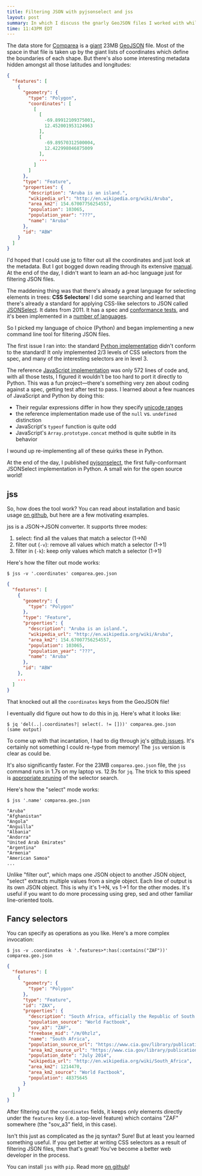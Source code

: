```yaml
---
title: Filtering JSON with pyjsonselect and jss
layout: post
summary: In which I discuss the gnarly GeoJSON files I worked with while developing Comparea, a Python port of a CSS-like spec for working with JSON files and a command-line tool I built to deal with the problem.
time: 11:43PM EDT
---
```


The data store for [Comparea](http://www.comparea.org/) is a
[giant](https://github.com/danvk/comparea/blob/master/comparea/static/data/comparea.geo.json)
23MB [GeoJSON](http://geojson.org/) file. Most of the space in that file is
taken up by the giant lists of coordinates which define the boundaries of each
shape. But there's also some interesting metadata hidden amongst all those
latitudes and longitudes:

```json
{
  "features": [
    {
      "geometry": {
        "type": "Polygon",
        "coordinates": [
          [
            [
              -69.89912109375001,
              12.452001953124963
            ],
            [
              -69.89570312500004,
              12.422998046875009
            ],
            ...
          ]
        ]
      },
      "type": "Feature",
      "properties": {
        "description": "Aruba is an island.",
        "wikipedia_url": "http://en.wikipedia.org/wiki/Aruba",
        "area_km2": 154.67007756254557,
        "population": 103065,
        "population_year": "???",
        "name": "Aruba"
      },
      "id": "ABW"
    }
  ]
}
```

I'd hoped that I could use [jq](http://stedolan.github.io/jq/) to filter out
all the coordinates and just look at the metadata. But I got bogged down
reading through its extensive [manual](http://stedolan.github.io/jq/manual/).
At the end of the day, I didn't want to learn an ad-hoc language just for
filtering JSON files.

The maddening thing was that there's already a great language for selecting
elements in trees: **CSS Selectors**! I did some searching and learned that there's
already a standard for applying CSS-like selectors to JSON called
[JSONSelect](http://jsonselect.org/#overview). It dates from 2011. It has a
spec and [conformance tests](https://github.com/lloyd/JSONSelectTests), and
it's been implemented in a [number of languages](http://jsonselect.org/#code).

So I picked my language of choice (Python) and began implementing a new command
line tool for filtering JSON files.

The first issue I ran into: the standard [Python
implementation](https://github.com/mwhooker/jsonselect) didn't conform to the
standard! It only implemented 2/3 levels of CSS selectors from the spec, and
many of the interesting selectors are in level 3.

The reference [JavaScript implementation](https://github.com/lloyd/JSONSelect/blob/master/src/jsonselect.js)
was only 572 lines of code and, with all those tests, I figured it wouldn't be
too hard to port it directly to Python. This was a fun project—there's
something very zen about coding against a spec, getting test after test to
pass. I learned about a few nuances of JavaScript and Python by doing this:

- Their regular expressions differ in how they specify [unicode
  ranges](http://stackoverflow.com/questions/3835917/how-do-i-specify-a-range-of-unicode-characters)
- the reference implementation made use of the `null` vs. `undefined`
  distinction
- JavaScript's `typeof` function is quite odd
- JavaScript's `Array.prototype.concat` method is quite subtle in its behavior

I wound up re-implementing all of these quirks these in Python.

At the end of the day, I published
[pyjsonselect](https://github.com/danvk/pyjsonselect/), the first
fully-conformant JSONSelect implementation in Python. A small win for the open
source world!

jss
---

So, how does the tool work? You can read about installation and basic usage [on
github](https://github.com/danvk/jss), but here are a few motivating examples.

jss is a JSON→JSON converter. It supports three modes:

1. select: find all the values that match a selector (1→N)
2. filter out (`-v`): remove all values which match a selector (1→1)
3. filter in (`-k`): keep only values which match a selector (1→1)

Here's how the filter out mode works:

```
$ jss -v '.coordinates' comparea.geo.json
```

```json
{
  "features": [
    {
      "geometry": {
        "type": "Polygon"
      },
      "type": "Feature",
      "properties": {
        "description": "Aruba is an island.",
        "wikipedia_url": "http://en.wikipedia.org/wiki/Aruba",
        "area_km2": 154.67007756254557,
        "population": 103065,
        "population_year": "???",
        "name": "Aruba"
      },
      "id": "ABW"
    },
    ...
  ]
}
```

That knocked out all the `coordinates` keys from the GeoJSON file!

I eventually did figure out how to do this in jq. Here's what it looks like:

```
$ jq 'del(..|.coordinates?| select(. != []))' comparea.geo.json
(same output)
```

To come up with that incantation, I had to dig through jq's [github
issues](https://github.com/stedolan/jq/issues/319). It's certainly not
something I could re-type from memory! The `jss` version is clear as could be.

It's also significantly faster. For the 23MB `comparea.geo.json` file, the
`jss` command runs in 1.7s on my laptop vs. 12.9s for `jq`. The trick to this
speed is [appropriate
pruning](http://stackoverflow.com/questions/26221309/preorder-traversal-using-python-generators-with-a-mechanism-to-ignore-subtrees)
of the selector search.


Here's how the "select" mode works:

```
$ jss '.name' comparea.geo.json
```

```
"Aruba"
"Afghanistan"
"Angola"
"Anguilla"
"Albania"
"Andorra"
"United Arab Emirates"
"Argentina"
"Armenia"
"American Samoa"
...
```

Unlike "filter out", which maps one JSON object to another JSON object,
"select" extracts multiple values from a single object. Each line of output is
its own JSON object. This is why it's 1→N, vs 1→1 for the other modes. It's
useful if you want to do more processing using grep, sed and other familiar
line-oriented tools.


Fancy selectors
---------------

You can specify as operations as you like. Here's a more complex invocation:

```
$ jss -v .coordinates -k '.features>*:has(:contains("ZAF"))' comparea.geo.json
```
```json
{
  "features": [
    {
      "geometry": {
        "type": "Polygon"
      },
      "type": "Feature",
      "id": "ZAX",
      "properties": {
        "description": "South Africa, officially the Republic of South Africa, is a country located at the southern tip of Africa. It has 2,798 kilometres of coastline that stretches along the South Atlantic and Indian oceans.",
        "population_source": "World Factbook",
        "sov_a3": "ZAF",
        "freebase_mid": "/m/0hzlz",
        "name": "South Africa",
        "population_source_url": "https://www.cia.gov/library/publications/the-world-factbook/fields/2119.html",
        "area_km2_source_url": "https://www.cia.gov/library/publications/the-world-factbook/fields/2147.html",
        "population_date": "July 2014",
        "wikipedia_url": "http://en.wikipedia.org/wiki/South_Africa",
        "area_km2": 1214470,
        "area_km2_source": "World Factbook",
        "population": 48375645
      }
    }
  ]
}
```

After filtering out the `coordinates` fields, it keeps only elements
directly under the `features` key (i.e. a top-level feature) which contains
"ZAF" somewhere (the "sov\_a3" field, in this case).

Isn't this just as complicated as the jq syntax? Sure! But at least you learned
something useful.  If you get better at writing CSS selectors as a result of
filtering JSON files, then that's great! You've become a better web developer
in the process.

You can install `jss` with `pip`. Read more [on github](https://github.com/danvk/jss)!
